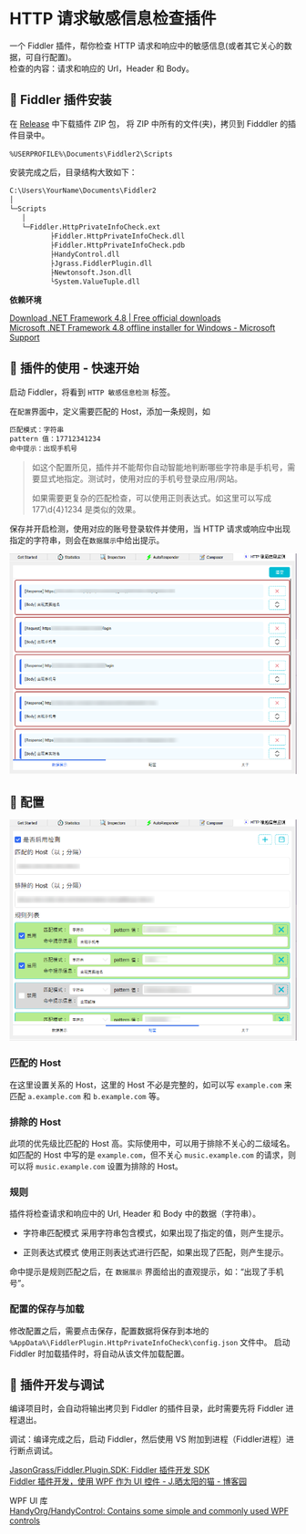 # HTTP 请求敏感信息检查插件

一个 Fiddler 插件，帮你检查 HTTP 请求和响应中的敏感信息(或者其它关心的数据，可自行配置)。  
检查的内容：请求和响应的 Url，Header 和 Body。

## 🍕 Fiddler 插件安装

在 [Release](https://github.com/JasonGrass/Fiddler.HttpPrivateInfoCheck/releases) 中下载插件 ZIP 包，
将 ZIP 中所有的文件(夹)，拷贝到 Fidddler 的插件目录中。

`%USERPROFILE%\Documents\Fiddler2\Scripts`

安装完成之后，目录结构大致如下：

```plain
C:\Users\YourName\Documents\Fiddler2
│
└─Scripts
   │
   └─Fiddler.HttpPrivateInfoCheck.ext
          ├Fiddler.HttpPrivateInfoCheck.dll
          ├Fiddler.HttpPrivateInfoCheck.pdb
          ├HandyControl.dll
          ├Jgrass.FiddlerPlugin.dll
          ├Newtonsoft.Json.dll
          └System.ValueTuple.dll
```

**依赖环境**

[Download .NET Framework 4.8 | Free official downloads](https://dotnet.microsoft.com/en-us/download/dotnet-framework/net48 )  
[Microsoft .NET Framework 4.8 offline installer for Windows - Microsoft Support](https://support.microsoft.com/en-us/topic/microsoft-net-framework-4-8-offline-installer-for-windows-9d23f658-3b97-68ab-d013-aa3c3e7495e0 )


## 🍔 插件的使用 - 快速开始

启动 Fiddler，将看到 `HTTP 敏感信息检测` 标签。

在`配置`界面中，定义需要匹配的 Host，添加一条规则，如

``` bash
匹配模式：字符串
pattern 值：17712341234
命中提示：出现手机号
```

> 如这个配置所见，插件并不能帮你自动智能地判断哪些字符串是手机号，需要显式地指定。测试时，使用对应的手机号登录应用/网站。
>
> 如果需要更复杂的匹配检查，可以使用正则表达式。如这里可以写成 177\d{4}1234 是类似的效果。

保存并开启检测，使用对应的账号登录软件并使用，当 HTTP 请求或响应中出现指定的字符串，则会在`数据展示`中给出提示。

![example](img/2021-07-30-14-22-00.png)

## 🍟 配置

![config](img/2021-07-30-14-23-03.png)

### 匹配的 Host

在这里设置关系的 Host，这里的 Host 不必是完整的，如可以写 `example.com` 来匹配 `a.example.com` 和 `b.example.com` 等。

### 排除的 Host

此项的优先级比匹配的 Host 高。实际使用中，可以用于排除不关心的二级域名。
如匹配的 Host 中写的是 `example.com`，但不关心 `music.example.com` 的请求，则可以将 `music.example.com` 设置为排除的 Host。

### 规则

插件将检查请求和响应中的 Url, Header 和 Body 中的数据（字符串）。

* 字符串匹配模式
采用字符串包含模式，如果出现了指定的值，则产生提示。

* 正则表达式模式
使用正则表达式进行匹配，如果出现了匹配，则产生提示。

命中提示是规则匹配之后，在 `数据展示` 界面给出的直观提示，如：“出现了手机号”。

### 配置的保存与加载

修改配置之后，需要点击保存，配置数据将保存到本地的 `%AppData%\FiddlerPlugin.HttpPrivateInfoCheck\config.json` 文件中。
启动 Fiddler 时加载插件时，将自动从该文件加载配置。

## 🥝 插件开发与调试

编译项目时，会自动将输出拷贝到 Fiddler 的插件目录，此时需要先将 Fiddler 进程退出。

调试：编译完成之后，启动 Fiddler，然后使用 VS 附加到进程（Fiddler进程）进行断点调试。

[JasonGrass/Fiddler.Plugin.SDK: Fiddler 插件开发 SDK](https://github.com/JasonGrass/Fiddler.Plugin.SDK )  
[Fiddler 插件开发，使用 WPF 作为 UI 控件 - J.晒太阳的猫 - 博客园](https://www.cnblogs.com/jasongrass/p/12039575.html )

WPF UI 库  
[HandyOrg/HandyControl: Contains some simple and commonly used WPF controls](https://github.com/HandyOrg/HandyControl )
